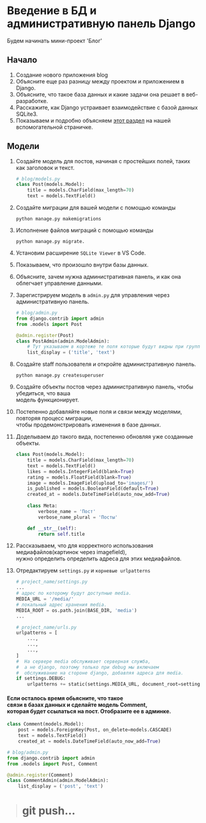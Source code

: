 # Введение в БД и административную панель Django
Будем начинать мини-проект 'Блог'

## Начало
1. Создание нового приложения blog
2. Объясните еще раз разницу между проектом и приложением в Django.
3. Объясните, что такое база данных и какие задачи она решает в веб-разработке.
4. Расскажите, как Django устраивает взаимодействие с базой данных SQLite3.
5. Показываем и подробно объясняем [этот раздел](https://github.com/Artasov/itcompot-methods/blob/main/django-base.md#%D1%81%D0%BE%D0%B7%D0%B4%D0%B0%D0%BD%D0%B8%D0%B5-%D0%BF%D1%80%D0%BE%D1%81%D1%82%D0%B5%D0%B9%D1%88%D0%B5%D0%B9-%D0%BC%D0%BE%D0%B4%D0%B5%D0%BB%D0%B8-%D0%B4%D0%BB%D1%8F-%D1%82%D0%BE%D0%B2%D0%B0%D1%80%D0%B0) на нашей вспомогательной страничке.
## Модели

1. Создайте модель для постов, начиная с простейших полей, таких как заголовок и текст.
    ```python
    # blog/models.py
    class Post(models.Model):
        title = models.CharField(max_length=70)
        text = models.TextField()
    ```
2. Создайте миграции для вашей модели с помощью команды <br>

    `python manage.py makemigrations`

3. Исполнение файлов миграций с помощью команды 

   `python manage.py migrate.`

4. Установим расширение `SQLite Viewer` в VS Code.
5. Показываем, что произошло внутри базы данных.
6. Объясните, зачем нужна административная панель, и как она облегчает управление данными.
7. Зарегистрируем модель в `admin.py` для управления через административную панель.
   ```python
   # blog/admin.py
   from django.contrib import admin
   from .models import Post
   
   @admin.register(Post)
   class PostAdmin(admin.ModelAdmin):
       # Тут указываем в кортеже те поля которые будут видны при групповом отображении.
       list_display = ('title', 'text')
   ```
8. Создайте staff пользователя и откройте административную панель.
   
   `python manage.py createsuperuser`

9. Создайте объекты постов через административную панель, чтобы убедиться, что ваша <br>
   модель функционирует.
10. Постепенно добавляйте новые поля и связи между моделями, повторяя процесс миграции, <br>
    чтобы продемонстрировать изменения в базе данных.
11. Доделываем до такого вида, постепенно обновляя уже созданные объекты.
    ```python
    class Post(models.Model):
        title = models.CharField(max_length=70)
        text = models.TextField()
        likes = models.IntegerField(blank=True)
        rating = models.FloatField(blank=True)
        image = models.ImageField(upload_to='images/')
        is_published = models.BooleanField(default=True)
        created_at = models.DateTimeField(auto_now_add=True)
        
        class Meta:
            verbose_name = 'Пост'
            verbose_name_plural = 'Посты'
    
        def __str__(self):
            return self.title
    ```
12. Рассказываем, что для корректного использования медиафайлов(картинок через imagefield),<br>
    нужно определить определить адреса для этих медиафайлов.
13. Отредактируем `settings.py` и `корневые urlpatterns`
    ```python
    # project_name/settings.py
    ...
    # адрес по которому будут доступные media.
    MEDIA_URL = '/media/'
    # локальный адрес хранения media.
    MEDIA_ROOT = os.path.join(BASE_DIR, 'media')
    ...
    ```
    ```python
    # project_name/urls.py
    urlpatterns = [
        ...,
        ...,
        ...,
    ]
    #  На сервере media обслуживает серверная служба, 
    #  а не django, поэтому только при debug мы включаем 
    #  обслуживание на стороне django, добавляя адреса для media.
    if settings.DEBUG:
        urlpatterns += static(settings.MEDIA_URL, document_root=settings.MEDIA_ROOT)
    ```
#### Если осталось время обьясните, что такое <br> связи в базах данных и сделайте модель Comment, <br> которая будет ссылаться на пост. Отобразите ее в админке.
```python
class Comment(models.Model):
    post = models.ForeignKey(Post, on_delete=models.CASCADE)
    text = models.TextField()
    created_at = models.DateTimeField(auto_now_add=True)
```
   ```python
   # blog/admin.py
   from django.contrib import admin
   from .models import Post, Comment
   
   @admin.register(Comment)
   class CommentAdmin(admin.ModelAdmin):
       list_display = ('post', 'text')
   ```
># git push...